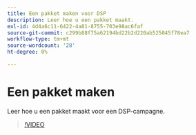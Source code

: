 ```yaml
---
title: Een pakket maken voor DSP
description: Leer hoe u een pakket maakt.
exl-id: 4d4a6c11-6422-4a81-8755-703e98ac6faf
source-git-commit: c299b88f75a62194bd22b2d220ab525045f78ea7
workflow-type: tm+mt
source-wordcount: '28'
ht-degree: 0%

---
```


# Een pakket maken

Leer hoe u een pakket maakt voor een DSP-campagne.

>[!VIDEO](https://video.tv.adobe.com/v/339257)
